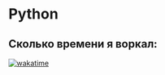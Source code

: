 # Python

## Сколько времени я воркал:
<a href="https://wakatime.com/badge/github/pit-with-pizza/Python"><img src="https://wakatime.com/badge/github/pit-with-pizza/Python.svg" alt="wakatime"></a>
